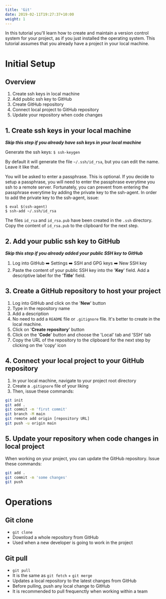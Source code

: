 ```yaml
---
title: 'Git'
date: 2019-02-11T19:27:37+10:00
weight: 1
---
```


In this tutorial you'll learn how to create and maintain a version control system for your project, as if you just installed the operating system. This tutorial assumes that you already have a project in your local machine.

# Initial Setup

## Overview

1. Create ssh keys in local machine
2. Add public ssh key to GitHub
3. Create GitHub repository
4. Connect local project to GitHub repository
5. Update your repository when code changes 


## 1. Create ssh keys in your local machine
***Skip this step if you already have ssh keys in your local machine***

Generate the ssh keys: `$ ssh-keygen`

By default it will generate the file `~/.ssh/id_rsa`, but you can edit the name. Leave it like that.

You will be asked to enter a passphrase. This is optional. If you decide to setup a passphrase, you will need to enter the passphrase everytime you ssh to a remote server. Fortunately, you can prevent from entering the passphrase everytime by adding the private key to the ssh-agent. In order to add the private key to the ssh-agent, issue:

```
$ eval $(ssh-agent)
$ ssh-add ~/.ssh/id_rsa
```

The files `id_rsa` and `id_rsa.pub` have been created in the `.ssh` directory. Copy the content of `id_rsa.pub` to the clipboard for the next step.

## 2. Add your public ssh key to GitHub
***Skip this step if you already added your public SSH key to GitHub***

1. Log into GitHub ➡️  Settings ➡️  SSH and GPG keys ➡️  New SSH key
2. Paste the content of your public SSH key into the '**Key**' field. Add a descriptive label for the '**Title**' field.

## 3. Create a GitHub repository to host your project
1. Log into GitHub and click on the '**New**' button 
2. Type in the repository name
3. Add a description
4. No need to add a `README` file or `.gitignore` file. It's better to create in the local machine.
5. Click on '**Create repository**' button
6. Click on the '**Code**' button and choose the 'Local' tab and 'SSH' tab
7. Copy the URL of the repository to the clipboard for the next step by clicking on the 'copy' icon

## 4. Connect your local project to your GitHub repository
1. In your local machine, navigate to your project root directory
2. Create a `.gitignore` file of your liking
3. Then, issue these commands:
```bash
git init
git add .
git commit -m 'first commit'
git branch -M main
git remote add origin [repository URL] 
git push -u origin main
```

## 5. Update your repository when code changes in local project 
When working on your project, you can update the GitHub repository. Issue these commands:

```bash
git add .
git commit -m 'some changes'
git push
```

# Operations

## Git clone

- `git clone`
- Download a whole repository from GitHub
- Used when a new developer is going to work in the project

## Git pull

- `git pull`
- It is the same as `git fetch` + `git merge`
- Updates a local repository to the latest changes from GitHub
- Before pulling, push any local change to GitHub
- It is recommended to pull frequenctly when working within a team
